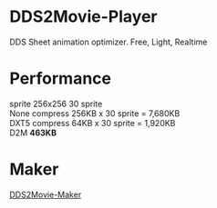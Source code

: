 # DDS2Movie-Player
DDS Sheet animation optimizer.
Free, Light, Realtime

# Performance

sprite 256x256 30 sprite   
None compress 256KB x 30 sprite = 7,680KB   
DXT5 compress 64KB x 30 sprite = 1,920KB   
D2M **463KB**   

# Maker
[DDS2Movie-Maker](https://github.com/skyzerotiger/DDS2Movie-Maker)
